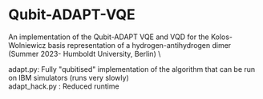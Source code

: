 # Qubit-ADAPT-VQE
An implementation of the Qubit-ADAPT VQE and VQD for the Kolos-Wolniewicz basis representation of a hydrogen-antihydrogen dimer (Summer 2023- Humboldt University, Berlin) \

adapt.py: Fully "qubitised" implementation of the algorithm that can be run on IBM simulators (runs very slowly) \
adapt_hack.py : Reduced runtime

